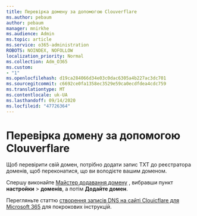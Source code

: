 ```yaml
---
title: Перевірка домену за допомогою Clouverflare
ms.author: pebaum
author: pebaum
manager: mnirkhe
ms.audience: Admin
ms.topic: article
ms.service: o365-administration
ROBOTS: NOINDEX, NOFOLLOW
localization_priority: Normal
ms.collection: Adm_O365
ms.custom:
- "1"
ms.openlocfilehash: d19ca284066d34e03c0dac6305a4b227ac3dc701
ms.sourcegitcommit: c6692ce0fa1358ec3529e59ca0ecdfdea4cdc759
ms.translationtype: MT
ms.contentlocale: uk-UA
ms.lasthandoff: 09/14/2020
ms.locfileid: "47726364"
---
```

# <a name="verify-your-domain-with-cloudflare"></a>Перевірка домену за допомогою Clouverflare

Щоб перевірити свій домен, потрібно додати запис TXT до реєстратора доменів, щоб переконатися, що ви володієте вашим доменом. 

Спершу виконайте [Майстер додавання домену](https://portal.office.com/adminportal/home#/Domains) , вибравши пункт **настройки** \> **доменів**, а потім **Додайте домен**.
  
Перегляньте статтю [створення записів DNS на сайті Clouicflare для Microsoft 365](https://docs.microsoft.com/microsoft-365/admin/dns/create-dns-records-at-cloudflare) для покрокових інструкцій.